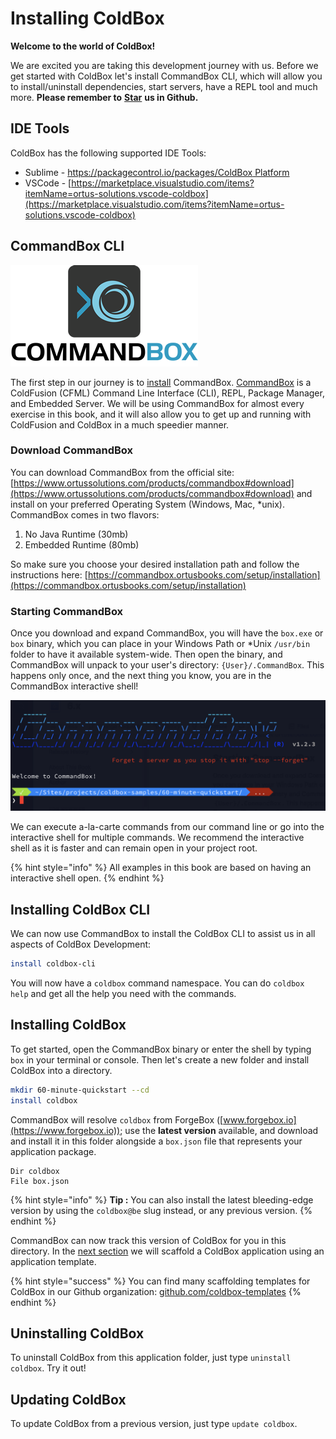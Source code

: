 # Installing ColdBox

**Welcome to the world of ColdBox!**&#x20;

We are excited you are taking this development journey with us. Before we get started with ColdBox let's install CommandBox CLI, which will allow you to install/uninstall dependencies, start servers, have a REPL tool and much more. **Please remember to** [**Star**](https://github.com/coldbox/coldbox-platform) **us in Github.**

## IDE Tools

ColdBox has the following supported IDE Tools:

* Sublime - [https://packagecontrol.io/packages/ColdBox Platform](https://packagecontrol.io/packages/ColdBox%20Platform)
* VSCode - [https://marketplace.visualstudio.com/items?itemName=ortus-solutions.vscode-coldbox](https://marketplace.visualstudio.com/items?itemName=ortus-solutions.vscode-coldbox)

## CommandBox CLI

<div align="left">

<img src="../../.gitbook/assets/CommandBoxLogo.png" alt="">

</div>

The first step in our journey is to [install](https://commandbox.ortusbooks.com/content/setup/installation.html) CommandBox. [CommandBox](https://www.ortussolutions.com/products/commandbox) is a ColdFusion (CFML) Command Line Interface (CLI), REPL, Package Manager, and Embedded Server. We will be using CommandBox for almost every exercise in this book, and it will also allow you to get up and running with ColdFusion and ColdBox in a much speedier manner.

### Download CommandBox

You can download CommandBox from the official site: [https://www.ortussolutions.com/products/commandbox#download](https://www.ortussolutions.com/products/commandbox#download) and install on your preferred Operating System (Windows, Mac, \*unix). CommandBox comes in two flavors:

1. No Java Runtime (30mb)
2. Embedded Runtime (80mb)

So make sure you choose your desired installation path and follow the instructions here: [https://commandbox.ortusbooks.com/setup/installation](https://commandbox.ortusbooks.com/setup/installation)

### Starting CommandBox

Once you download and expand CommandBox, you will have the `box.exe` or `box` binary, which you can place in your Windows Path or \*Unix `/usr/bin` folder to have it available system-wide. Then open the binary, and CommandBox will unpack to your user's directory: `{User}/.CommandBox`. This happens only once, and the next thing you know, you are in the CommandBox interactive shell!

![CommandBox Shell](<../../.gitbook/assets/image (3) (1) (1).png>)

We can execute a-la-carte commands from our command line or go into the interactive shell for multiple commands. We recommend the interactive shell as it is faster and can remain open in your project root.

{% hint style="info" %}
&#x20;All examples in this book are based on having an interactive shell open.
{% endhint %}

## Installing ColdBox CLI

We can now use CommandBox to install the ColdBox CLI to assist us in all aspects of ColdBox Development:

```bash
install coldbox-cli
```

You will now have a `coldbox` command namespace.  You can do `coldbox help` and get all the help you need with the commands.

## Installing ColdBox

To get started, open the CommandBox binary or enter the shell by typing `box` in your terminal or console. Then let's create a new folder and install ColdBox into a directory.

```bash
mkdir 60-minute-quickstart --cd
install coldbox
```

CommandBox will resolve `coldbox` from ForgeBox ([www.forgebox.io](https://www.forgebox.io)); use the **latest version** available, and download and install it in this folder alongside a `box.json` file that represents your application package.

```
Dir coldbox
File box.json
```

{% hint style="info" %}
**Tip :** You can also install the latest bleeding-edge version by using the `coldbox@be` slug instead, or any previous version.
{% endhint %}

CommandBox can now track this version of ColdBox for you in this directory. In the [next section](my-first-coldbox-application.md) we will scaffold a ColdBox application using an application template.

{% hint style="success" %}
You can find many scaffolding templates for ColdBox in our Github organization: [github.com/coldbox-templates](https://github.com/coldbox-templates)
{% endhint %}

## Uninstalling ColdBox

To uninstall ColdBox from this application folder, just type `uninstall coldbox`.  Try it out!

## Updating ColdBox

To update ColdBox from a previous version, just type `update coldbox`.
